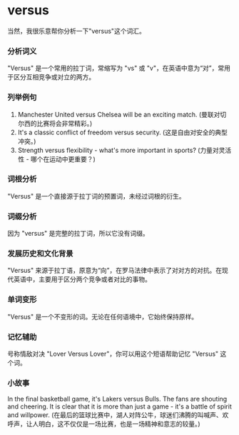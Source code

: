 # versus

当然，我很乐意帮你分析一下"versus"这个词汇。

  

### 分析词义

  

"Versus" 是一个常用的拉丁词，常缩写为 "vs" 或 "v"，在英语中意为“对”，常用于区分互相竞争或对立的两方。

  

### 列举例句

  

1.  Manchester United versus Chelsea will be an exciting match. (曼联对切尔西的比赛将会非常精彩。)
2.  It's a classic conflict of freedom versus security. (这是自由对安全的典型冲突。)
3.  Strength versus flexibility - what's more important in sports? (力量对灵活性 - 哪个在运动中更重要？)

  

### 词根分析

  

"Versus" 是一个直接源于拉丁词的预置词，未经过词根的衍生。

  

### 词缀分析

  

因为 "versus" 是完整的拉丁词，所以它没有词缀。

  

### 发展历史和文化背景

  

"Versus" 来源于拉丁语，原意为“向”，在罗马法律中表示了对对方的对抗。在现代英语中，主要用于区分两个竞争或者对比的事物。

  

### 单词变形

  

"Versus" 是一个不变形的词。无论在任何语境中，它始终保持原样。

  

### 记忆辅助

  

号称情敌对决 "Lover Versus Lover"，你可以用这个短语帮助记忆 "Versus" 这个词。

  

### 小故事

  

In the final basketball game, it's Lakers versus Bulls. The fans are shouting and cheering. It is clear that it is more than just a game - it's a battle of spirit and willpower. (在最后的篮球比赛中，湖人对阵公牛，球迷们沸腾的叫喊声、欢呼声，让人明白，这不仅仅是一场比赛，也是一场精神和意志的较量。)
